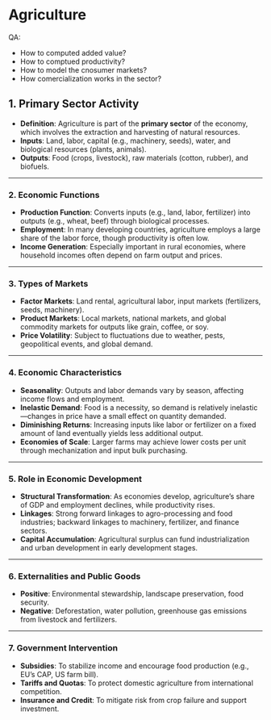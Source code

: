 # Agriculture

QA:

- How to computed added value?
- How to comptued productivity?
- How to model the cnosumer markets?
- How comercialization works in the sector?

## 1. **Primary Sector Activity**

* **Definition**: Agriculture is part of the **primary sector** of the economy, which involves the extraction and harvesting of natural resources.
* **Inputs**: Land, labor, capital (e.g., machinery, seeds), water, and biological resources (plants, animals).
* **Outputs**: Food (crops, livestock), raw materials (cotton, rubber), and biofuels.

---

### 2. **Economic Functions**

* **Production Function**: Converts inputs (e.g., land, labor, fertilizer) into outputs (e.g., wheat, beef) through biological processes.
* **Employment**: In many developing countries, agriculture employs a large share of the labor force, though productivity is often low.
* **Income Generation**: Especially important in rural economies, where household incomes often depend on farm output and prices.

---

### 3. **Types of Markets**

* **Factor Markets**: Land rental, agricultural labor, input markets (fertilizers, seeds, machinery).
* **Product Markets**: Local markets, national markets, and global commodity markets for outputs like grain, coffee, or soy.
* **Price Volatility**: Subject to fluctuations due to weather, pests, geopolitical events, and global demand.

---

### 4. **Economic Characteristics**

* **Seasonality**: Outputs and labor demands vary by season, affecting income flows and employment.
* **Inelastic Demand**: Food is a necessity, so demand is relatively inelastic—changes in price have a small effect on quantity demanded.
* **Diminishing Returns**: Increasing inputs like labor or fertilizer on a fixed amount of land eventually yields less additional output.
* **Economies of Scale**: Larger farms may achieve lower costs per unit through mechanization and input bulk purchasing.

---

### 5. **Role in Economic Development**

* **Structural Transformation**: As economies develop, agriculture’s share of GDP and employment declines, while productivity rises.
* **Linkages**: Strong forward linkages to agro-processing and food industries; backward linkages to machinery, fertilizer, and finance sectors.
* **Capital Accumulation**: Agricultural surplus can fund industrialization and urban development in early development stages.

---

### 6. **Externalities and Public Goods**

* **Positive**: Environmental stewardship, landscape preservation, food security.
* **Negative**: Deforestation, water pollution, greenhouse gas emissions from livestock and fertilizers.

---

### 7. **Government Intervention**

* **Subsidies**: To stabilize income and encourage food production (e.g., EU’s CAP, US farm bill).
* **Tariffs and Quotas**: To protect domestic agriculture from international competition.
* **Insurance and Credit**: To mitigate risk from crop failure and support investment.

